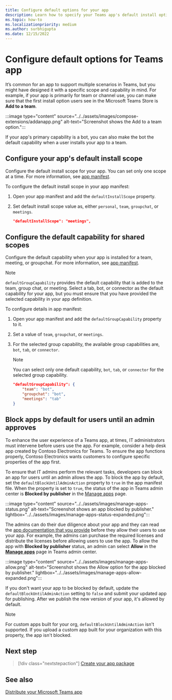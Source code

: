 ```yaml
---
title: Configure default options for your app
description: Learn how to specify your Teams app's default install options, default capability for shared scopes and block apps by default.
ms.topic: how-to
ms.localizationpriority: medium
ms.author: surbhigupta
ms.date: 12/15/2022
---
```

# Configure default options for Teams app

It’s common for an app to support multiple scenarios in Teams, but you might have designed it with a specific scope and capability in mind. For example, if your app is primarily for team or channel use, you can make sure that the first install option users see in the Microsoft Teams Store is **Add to a team**.

:::image type="content" source="../../assets/images/compose-extensions/addanapp.png" alt-text="Screenshot shows the Add to a team option.":::

If your app's primary capability is a bot, you can also make the bot the default capability when a user installs your app to a team.

## Configure your app's default install scope

Configure the default install scope for your app. You can set only one scope at a time. For more information, see [app manifest](../../resources/schema/manifest-schema.md#defaultinstallscope).

To configure the default install scope in your app manifest:

1. Open your app manifest and add the `defaultInstallScope` property.
2. Set default install scope value as, either `personal`, `team`, `groupchat`, or `meetings`.

    ```json
    "defaultInstallScope": "meetings",
    ```

## Configure the default capability for shared scopes

Configure the default capability when your app is installed for a team, meeting, or groupchat. For more information, see [app manifest](../../resources/schema/manifest-schema.md#defaultgroupcapability).

> [!NOTE]
> `defaultGroupCapability` provides the default capability that is added to the team, group chat, or meeting. Select a tab, bot, or connector as the default capability for your app, but you must ensure that you have provided the selected capability in your app definition.

To configure details in app manifest:

1. Open your app manifest and add the `defaultGroupCapability` property to it.
2. Set a value of `team`, `groupchat`, or `meetings`.
3. For the selected group capability, the available group capabilities are, `bot`, `tab`, or `connector`.

    > [!NOTE]
    > You can select only one default capability, `bot`, `tab`, or `connector` for the selected group capability.

    ```json
    "defaultGroupCapability": {
        "team": "bot",
        "groupchat": "bot",
        "meetings": "tab"
    }
    ```

## Block apps by default for users until an admin approves

To enhance the user experience of a Teams app, at times, IT administrators must intervene before users use the app. For example, consider a help desk app created by Contoso Electronics for Teams. To ensure the app functions properly, Contoso Electronics wants customers to configure specific properties of the app first.

To ensure that IT admins perform the relevant tasks, developers can block an app for users until an admin allows the app. To block the app by default, set the `defaultBlockUntilAdminAction` property to `true` in the app manifest file. When the property is set to `true`, the status of the app in Teams admin center is **Blocked by publisher** in the [Manage apps](https://admin.teams.microsoft.com/policies/manage-apps) page.

:::image type="content" source="../../assets/images/manage-apps-status.png" alt-text="Screenshot shows an app blocked by publisher." lightbox="../../assets/images/manage-apps-status-expanded.png":::

The admins can do their due diligence about your app and they can read the [app documentation that you provide]() before they allow their users to use your app. For example, the admins can purchase the required licenses and distribute the licenses before allowing users to use the app. To allow the app with **Blocked by publisher** status, an admin can select **Allow** in the **[Manage apps](https://admin.teams.microsoft.com/policies/manage-apps)** page in Teams admin center.

:::image type="content" source="../../assets/images/manage-apps-allow.png" alt-text="Screenshot shows the Allow option for the app blocked by publisher." lightbox="../../assets/images/manage-apps-allow-expanded.png":::

If you don't want your app to be blocked by default, update the `defaultBlockUntilAdminAction` setting to `false` and submit your updated app for publishing. After we publish the new version of your app, it's allowed by default.

> [!NOTE]
> For custom apps built for your org, `defaultBlockUntilAdminAction` isn't supported. If you upload a custom app built for your organization with this property, the app isn't blocked.

## Next step

> [!div class="nextstepaction"]
> [Create your app package](~/concepts/build-and-test/apps-package.md)

## See also

[Distribute your Microsoft Teams app](apps-publish-overview.md)
